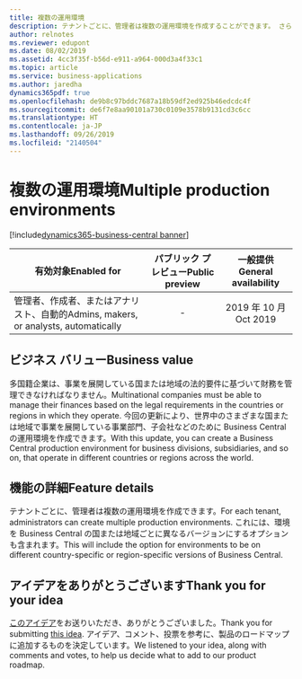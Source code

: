 ```yaml
---
title: 複数の運用環境
description: テナントごとに、管理者は複数の運用環境を作成することができます。 さらに、テナント環境は、異なる国/地域のバージョンを基にすることができます。
author: relnotes
ms.reviewer: edupont
ms.date: 08/02/2019
ms.assetid: 4cc3f35f-b56d-e911-a964-000d3a4f33c1
ms.topic: article
ms.service: business-applications
ms.author: jaredha
dynamics365pdf: true
ms.openlocfilehash: de9b8c97bddc7687a18b59df2ed925b46edcdc4f
ms.sourcegitcommit: de6f7e8aa90101a730c0109e3578b9131cd3c6cc
ms.translationtype: HT
ms.contentlocale: ja-JP
ms.lasthandoff: 09/26/2019
ms.locfileid: "2140504"
---
```

# <a name="multiple-production-environments"></a><span data-ttu-id="e7aed-104">複数の運用環境</span><span class="sxs-lookup"><span data-stu-id="e7aed-104">Multiple production environments</span></span>
[!include[dynamics365-business-central banner](../includes/dynamics365-business-central.md)]

| <span data-ttu-id="e7aed-105">有効対象</span><span class="sxs-lookup"><span data-stu-id="e7aed-105">Enabled for</span></span>    |  <span data-ttu-id="e7aed-106">パブリック プレビュー</span><span class="sxs-lookup"><span data-stu-id="e7aed-106">Public preview</span></span> | <span data-ttu-id="e7aed-107">一般提供</span><span class="sxs-lookup"><span data-stu-id="e7aed-107">General availability</span></span> | 
| ---------- | :----------: |:----------: |
|<span data-ttu-id="e7aed-108">管理者、作成者、またはアナリスト、自動的</span><span class="sxs-lookup"><span data-stu-id="e7aed-108">Admins, makers, or analysts, automatically</span></span>|-| <span data-ttu-id="e7aed-109">2019 年 10 月</span><span class="sxs-lookup"><span data-stu-id="e7aed-109">Oct 2019</span></span>|


## <a name="business-value"></a><span data-ttu-id="e7aed-110">ビジネス バリュー</span><span class="sxs-lookup"><span data-stu-id="e7aed-110">Business value</span></span>
<!-- bv start -->
<span data-ttu-id="e7aed-111">多国籍企業は、事業を展開している国または地域の法的要件に基づいて財務を管理できなければなりません。</span><span class="sxs-lookup"><span data-stu-id="e7aed-111">Multinational companies must be able to manage their finances based on the legal requirements in the countries or regions in which they operate.</span></span> <span data-ttu-id="e7aed-112">今回の更新により、世界中のさまざまな国または地域で事業を展開している事業部門、子会社などのために Business Central の運用環境を作成できます。</span><span class="sxs-lookup"><span data-stu-id="e7aed-112">With this update, you can create a Business Central production environment for business divisions, subsidiaries, and so on, that operate in different countries or regions across the world.</span></span>
<!-- bv end -->



## <a name="feature-details"></a><span data-ttu-id="e7aed-113">機能の詳細</span><span class="sxs-lookup"><span data-stu-id="e7aed-113">Feature details</span></span>
<!--feature detail start -->
<span data-ttu-id="e7aed-114">テナントごとに、管理者は複数の運用環境を作成できます。</span><span class="sxs-lookup"><span data-stu-id="e7aed-114">For each tenant, administrators can create multiple production environments.</span></span> <span data-ttu-id="e7aed-115">これには、環境を Business Central の国または地域ごとに異なるバージョンにするオプションも含まれます。</span><span class="sxs-lookup"><span data-stu-id="e7aed-115">This will include the option for environments to be on different country-specific or region-specific versions of Business Central.</span></span>
<!--feature detail end -->











## <a name="thank-you-for-your-idea"></a><span data-ttu-id="e7aed-116">アイデアをありがとうございます</span><span class="sxs-lookup"><span data-stu-id="e7aed-116">Thank you for your idea</span></span>
<span data-ttu-id="e7aed-117">[このアイデア](https://experience.dynamics.com/ideas/idea/?ideaid=fc1a25e3-68e6-e811-a140-0003ff68b41e)をお送りいただき、ありがとうございました。</span><span class="sxs-lookup"><span data-stu-id="e7aed-117">Thank you for submitting [this idea](https://experience.dynamics.com/ideas/idea/?ideaid=fc1a25e3-68e6-e811-a140-0003ff68b41e).</span></span> <span data-ttu-id="e7aed-118">アイデア、コメント、投票を参考に、製品のロードマップに追加するものを決定しています。</span><span class="sxs-lookup"><span data-stu-id="e7aed-118">We listened to your idea, along with comments and votes, to help us decide what to add to our product roadmap.</span></span>
